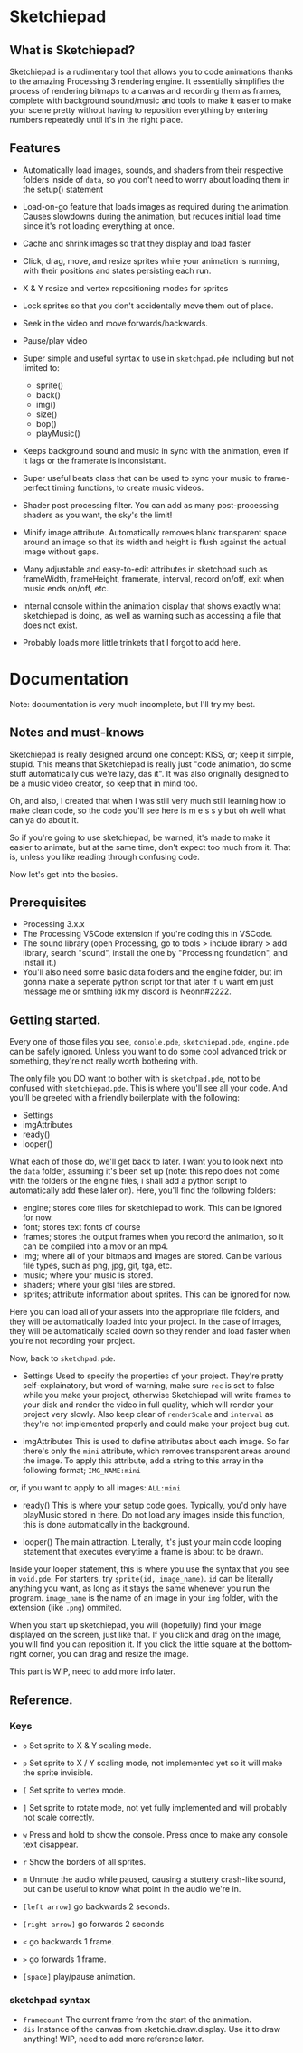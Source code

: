 # Sketchiepad
## What is Sketchiepad?
Sketchiepad is a rudimentary tool that allows you to code animations thanks to the amazing Processing 3 rendering engine. It essentially simplifies the process of rendering bitmaps to a canvas and recording them as frames, complete with background sound/music and tools to make it easier to make your scene pretty without having to reposition everything by entering numbers repeatedly until it's in the right place.

## Features
- Automatically load images, sounds, and shaders from their respective folders inside of `data`, so you don't need to worry about loading them in the setup() statement
- Load-on-go feature that loads images as required during the animation. Causes slowdowns during the animation, but reduces initial load time since it's not loading everything at once.
- Cache and shrink images so that they display and load faster
- Click, drag, move, and resize sprites while your animation is running, with their positions and states persisting each run.
- X & Y resize and vertex repositioning modes for sprites
- Lock sprites so that you don't accidentally move them out of place.
- Seek in the video and move forwards/backwards.
- Pause/play video
- Super simple and useful syntax to use in `sketchpad.pde` including but not limited to:
    - sprite()
    - back()
    - img()
    - size()
    - bop()
    - playMusic()

- Keeps background sound and music in sync with the animation, even if it lags or the framerate is inconsistant.
- Super useful beats class that can be used to sync your music to frame-perfect timing functions, to create music videos.
- Shader post processing filter. You can add as many post-processing shaders as you want, the sky's the limit!
- Minify image attribute. Automatically removes blank transparent space around an image so that its width and height is flush against the actual image without gaps.
- Many adjustable and easy-to-edit attributes in sketchpad such as frameWidth, frameHeight, framerate, interval, record on/off, exit when music ends on/off, etc.
- Internal console within the animation display that shows exactly what sketchiepad is doing, as well as warning such as accessing a file that does not exist.
- Probably loads more little trinkets that I forgot to add here.

# Documentation
Note: documentation is very much incomplete, but I'll try my best.

## Notes and must-knows
Sketchiepad is really designed around one concept: KISS, or; keep it simple, stupid. This means that Sketchiepad is really just "code animation, do some stuff automatically cus we're lazy, das it". It was also originally designed to be a music video creator, so keep that in mind too.

Oh, and also, I created that when I was still very much still learning how to make clean code, so the code you'll see here is  m e s s y   but oh well what can ya do about it.

So if you're going to use sketchiepad, be warned, it's made to make it easier to animate, but at the same time, don't expect too much from it. That is, unless you like reading through confusing code.

Now let's get into the basics.

## Prerequisites
- Processing 3.x.x
- The Processing VSCode extension if you're coding this in VSCode.
- The sound library (open Processing, go to tools > include library > add library, search "sound", install the one by "Processing foundation", and install it.)
- You'll also need some basic data folders and the engine folder, but im gonna make a seperate python script for that later if u want em just message me or smthing idk my discord is Neonn#2222.

## Getting started.
Every one of those files you see, `console.pde`, `sketchiepad.pde`, `engine.pde` can be safely ignored. Unless you want to do some cool advanced trick or something, they're not really worth bothering with.

The only file you DO want to bother with is `sketchpad.pde`, not to be confused with `sketchiepad.pde`. This is where you'll see all your code. And you'll be greeted with a friendly boilerplate with the following:
- Settings
- imgAttributes
- ready()
- looper()

What each of those do, we'll get back to later. I want you to look next into the `data` folder, assuming it's been set up (note: this repo does not come with the folders or the engine files, i shall add a python script to automatically add these later on). Here, you'll find the following folders:
- engine; stores core files for sketchiepad to work. This can be ignored for now.
- font; stores text fonts of course
- frames; stores the output frames when you record the animation, so it can be compiled into a mov or an mp4.
- img; where all of your bitmaps and images are stored. Can be various file types, such as png, jpg, gif, tga, etc.
- music; where your music is stored.
- shaders; where your glsl files are stored.
- sprites; attribute information about sprites. This can be ignored for now.

Here you can load all of your assets into the appropriate file folders, and they will be automatically loaded into your project. In the case of images, they will be automatically scaled down so they render and load faster when you're not recording your project.

Now, back to `sketchpad.pde`.

- Settings
Used to specify the properties of your project. They're pretty self-explainatory, but word of warning, make sure `rec` is set to false while you make your project, otherwise Sketchiepad will write frames to your disk and render the video in full quality, which will render your project very slowly.
Also keep clear of `renderScale` and `interval` as they're not implemented properly and could make your project bug out.

- imgAttributes
This is used to define attributes about each image. So far there's only the `mini` attribute, which removes transparent areas around the image. To apply this attribute, add a string to this array in the following format;
`IMG_NAME:mini`

or, if you want to apply to all images:
`ALL:mini`

- ready()
This is where your setup code goes. Typically, you'd only have playMusic stored in there. Do not load any images inside this function, this is done automatically in the background.

- looper()
The main attraction. Literally, it's just your main code looping statement that executes everytime a frame is about to be drawn.

Inside your looper statement, this is where you use the syntax that you see in `void.pde`. For starters, try `sprite(id, image_name)`. `id` can be literally anything you want, as long as it stays the same whenever you run the program. `image_name` is the name of an image in your `img` folder, with the extension (like `.png`) ommited.

When you start up sketchiepad, you will (hopefully) find your image displayed on the screen, just like that. If you click and drag on the image, you will find you can reposition it. If you click the little square at the bottom-right corner, you can drag and resize the image.

This part is WIP, need to add more info later.

## Reference.
### Keys
- `o`  Set sprite to X & Y scaling mode.
- `p`  Set sprite to X / Y scaling mode, not implemented yet so it will make the sprite invisible.
- `[`  Set sprite to vertex mode.
- `]`  Set sprite to rotate mode, not yet fully implemented and will probably not scale correctly.

- `w`  Press and hold to show the console. Press once to make any console text disappear.
- `r`  Show the borders of all sprites.
- `m`  Unmute the audio while paused, causing a stuttery crash-like sound, but can be useful to know what point in the audio we're in.

- `[left arrow]`   go backwards 2 seconds.
- `[right arrow]`  go forwards 2 seconds
- `<`              go backwards 1 frame.
- `>`              go forwards 1 frame.
- `[space]`        play/pause animation.


### sketchpad syntax
- `framecount`       The current frame from the start of the animation.
- `dis`              Instance of the canvas from sketchie.draw.display. Use it to draw anything!
WIP, need to add more reference later.

